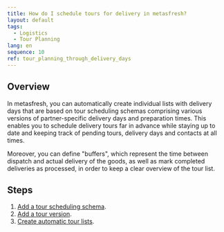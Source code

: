 ```yaml
---
title: How do I schedule tours for delivery in metasfresh?
layout: default
tags:
  - Logistics
  - Tour Planning
lang: en
sequence: 10
ref: tour_planning_through_delivery_days
---
```


## Overview
In metasfresh, you can automatically create individual lists with delivery days that are based on tour scheduling schemas comprising various versions of partner-specific delivery days and preparation times. This enables you to schedule delivery tours far in advance while staying up to date and keeping track of pending tours, delivery days and contacts at all times.

Moreover, you can define "buffers", which represent the time between dispatch and actual delivery of the goods, as well as mark completed deliveries as processed, in order to keep a clear overview of the tour list.

## Steps
1. [Add a tour scheduling schema](Add_tour_scheduling_schema).
1. [Add a tour version](Add_tour_version).
1. [Create automatic tour lists](Create_automatic_tour_lists).
